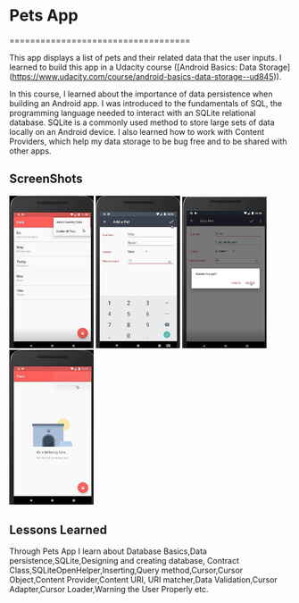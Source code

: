# Pets App
===================================

This app displays a list of pets and their related data that the user inputs. 
I learned to build this app in a Udacity course ([Android Basics: Data Storage]
(https://www.udacity.com/course/android-basics-data-storage--ud845)). 

In this course, I learned about the importance of data persistence when building an Android app. 
I was introduced to the fundamentals of SQL, the programming language needed to interact with an 
SQLite relational database. SQLite is a commonly used method to store large sets of data locally on an
Android device. 
I also learned how to work with Content Providers, which help my data storage to be 
bug free and to be shared with other apps.

ScreenShots
---------------

<img width="30%" src="screenshots/1.jpg" />
<img width="30%" src="screenshots/2.jpg" />
<img width="30%" src="screenshots/3.jpg" />
<img width="30%" src="screenshots/4.jpg" />

Lessons Learned
---------

Through Pets App I learn about Database Basics,Data persistence,SQLite,Designing and creating database,
Contract Class,SQLiteOpenHelper,Inserting,Query method,Cursor,Cursor Object,Content Provider,Content URI,
URI matcher,Data Validation,Cursor Adapter,Cursor Loader,Warning the User Properly
etc.
